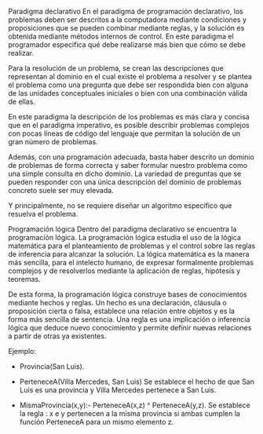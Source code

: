 Paradigma declarativo
En el paradigma de programación declarativo, los problemas deben ser descritos a la computadora mediante condiciones y proposiciones que se pueden combinar mediante reglas, y la solución es obtenida mediante métodos internos de control. En este paradigma el programador especifica qué debe realizarse más bien que cómo se debe realizar.

Para la resolución de un problema, se crean las descripciones que representan al dominio en el cual existe el problema a resolver y se plantea el problema como una pregunta que debe ser respondida bien con alguna de las unidades conceptuales iniciales o bien con una combinación válida de ellas.

En este paradigma la descripción de los problemas es más clara y concisa que en el paradigma imperativo, es posible describir problemas complejos con pocas líneas de código del lenguaje que permitan la solución de un gran número de problemas.

Además, con una programación adecuada, basta haber descrito un dominio de problemas de forma correcta y saber formular nuestro problema como una simple consulta en dicho dominio. La variedad de preguntas que se pueden responder con una única descripción del dominio de problemas concreto suele ser muy elevada.

Y principalmente, no se requiere diseñar un algoritmo específico que resuelva el problema.


Programación lógica
Dentro del paradigma declarativo se encuentra la programación lógica. La programación lógica estudia el uso de la lógica matemática para el planteamiento de problemas y el control sobre las reglas de inferencia para alcanzar la solución.
La lógica matemática es la manera más sencilla, para el intelecto humano, de expresar formalmente problemas complejos y de resolverlos mediante la aplicación de reglas, hipótesis y teoremas.

De esta forma, la programación lógica construye bases de conocimientos mediante hechos y reglas. Un hecho es una declaración, cláusula o proposición cierta o falsa, establece una relación entre objetos y es la forma más sencilla de sentencia. Una regla es una implicación o inferencia lógica que deduce nuevo conocimiento y permite definir nuevas relaciones a partir de otras ya existentes.

Ejemplo:

- Provincia(San Luis).
- PerteneceA(Villa Mercedes, San Luis)
Se establece el hecho de que San Luis es una provincia y Villa Mercedes pertenece a San Luis.

- MismaProvincia(x,y):- PerteneceA(x,z) ^ PerteneceA(y,z).
Se establece la regla : x e y pertenecen a la misma provincia si ambas cumplen la función PerteneceA para un mismo elemento z.
